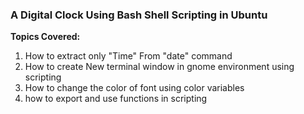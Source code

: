 ### A Digital Clock Using Bash Shell Scripting in Ubuntu

**Topics Covered:**
1) How to extract only "Time" From "date" command
2) How to create New terminal window in gnome environment using scripting
3) How to change the color of font using color variables
4) how to export and use functions in scripting


